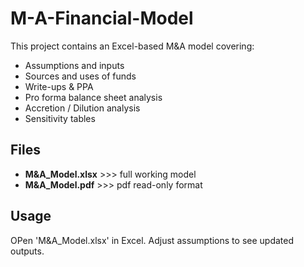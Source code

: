 # M-A-Financial-Model
This project contains an Excel-based M&A model covering:
- Assumptions and inputs
- Sources and uses of funds
- Write-ups & PPA
- Pro forma balance sheet analysis
- Accretion / Dilution analysis
- Sensitivity tables
## Files
- **M&A_Model.xlsx** >>> full working model
- **M&A_Model.pdf** >>> pdf read-only format
## Usage
OPen 'M&A_Model.xlsx' in Excel. Adjust assumptions to see updated outputs.
